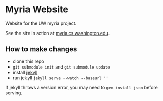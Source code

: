 # Myria Website

Website for the UW myria project.

See the site in action at [myria.cs.washington.edu](http://myria.cs.washington.edu/).

## How to make changes

* clone this repo
* `git submodule init` and `git submodule update`
* install [jekyll](http://jekyllrb.com/)
* run jekyll `jekyll serve --watch --baseurl ''`

If jekyll throws a version error, you may need to `gem install json` before serving.
